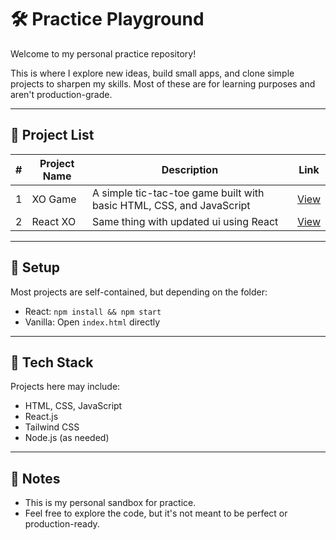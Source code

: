 # 🛠️ Practice Playground

Welcome to my personal practice repository!

This is where I explore new ideas, build small apps, and clone simple projects to sharpen my skills. Most of these are for learning purposes and aren't production-grade.

---

## 📁 Project List

| # | Project Name | Description | Link |
|---|--------------|-------------|------|
| 1 | XO Game | A simple tic-tac-toe game built with basic HTML, CSS, and JavaScript | [View](./XO%20game) |
| 2 | React XO | Same thing with updated ui using React | [View](./React_XO) |


<!-- Add more projects below as you build -->

---

## 🔧 Setup

Most projects are self-contained, but depending on the folder:

- React: `npm install && npm start`
- Vanilla: Open `index.html` directly

---

## 🧰 Tech Stack

Projects here may include:
- HTML, CSS, JavaScript
- React.js
- Tailwind CSS
- Node.js (as needed)

---

## 📌 Notes

- This is my personal sandbox for practice.
- Feel free to explore the code, but it's not meant to be perfect or production-ready.
